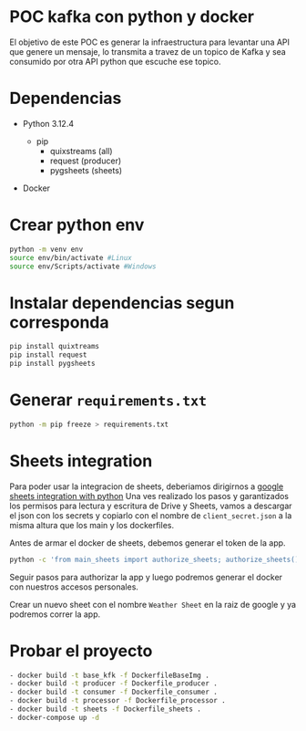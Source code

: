 # POC kafka con python y docker
El objetivo de este POC es generar la infraestructura para levantar una API que genere un mensaje, lo transmita a travez de un topico de Kafka y sea consumido por otra API python que escuche ese topico.

# Dependencias
- Python 3.12.4
    - pip
        - quixstreams (all)
        - request (producer)
        - pygsheets (sheets)

- Docker

# Crear python env

```bash
python -m venv env
source env/bin/activate #Linux
source env/Scripts/activate #Windows
```

# Instalar dependencias segun corresponda

```bash
pip install quixtreams 
pip install request 
pip install pygsheets
```

# Generar `requirements.txt`

```bash
python -m pip freeze > requirements.txt
```
# Sheets integration
Para poder usar la integracion de sheets, deberiamos dirigirnos a
[google sheets integration with python](https://developers.google.com/sheets/api/quickstart/python?hl=es-419)
Una ves realizado los pasos y garantizados los permisos para lectura y escritura de Drive y Sheets, vamos a descargar el json con los secrets y copiarlo con el nombre de `client_secret.json` a la misma altura que los main y los dockerfiles.

Antes de armar el docker de sheets, debemos generar el token de la app. 

``` bash
python -c 'from main_sheets import authorize_sheets; authorize_sheets()'
```
Seguir pasos para authorizar la app y luego podremos generar el docker con nuestros accesos personales.

Crear un nuevo sheet con el nombre `Weather Sheet` en la raiz de google y ya podremos correr la app.

# Probar el proyecto

```bash
- docker build -t base_kfk -f DockerfileBaseImg . 
- docker build -t producer -f Dockerfile_producer .
- docker build -t consumer -f Dockerfile_consumer .
- docker build -t processor -f Dockerfile_processor .
- docker build -t sheets -f Dockerfile_sheets .
- docker-compose up -d
```

